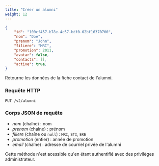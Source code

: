 ```yaml
---
title: "Créer un alumni"
weight: 12
---
```


```json
{
	"id": "100cf457-b78e-4c57-bdf0-62bf16370700",
	"nom": "Doe",
	"prenom": "John",
	"filiere": "MRI",
	"promotion": 2011,
	"avatar": false,
	"contacts": [],
	"active": true,
}
```

Retourne les données de la fiche contact de l'alumni.

### Requête HTTP

`PUT /v2/alumni`

### Corps JSON de requête

* <var>nom</var> (chaîne) : nom
* <var>prenom</var> (chaîne) : prénom
* <var>filiere</var> (chaîne ou `null`) : `MRI`, `STI`, `ERE`
* <var>promotion</var> (entier) : année de promotion
* <var>email</var> (chaîne) : adresse de courriel privée de l'alumni

<aside class="warning">
Cette méthode n'est acessible qu'en étant authentifié avec des privilèges administrateur.
</aside>
